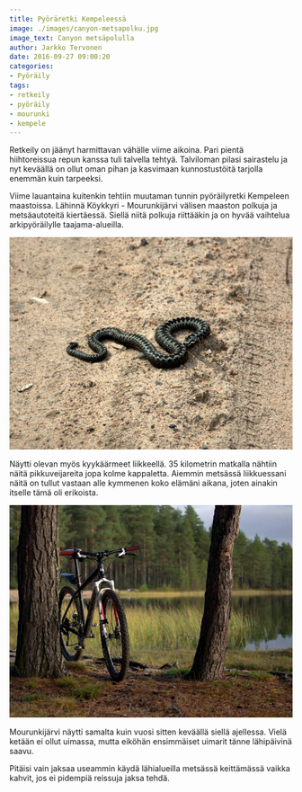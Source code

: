 ```yaml
---
title: Pyöräretki Kempeleessä
image: ./images/canyon-metsapolku.jpg
image_text: Canyon metsäpolulla
author: Jarkko Tervonen
date: 2016-09-27 09:00:20
categories:
- Pyöräily
tags:
- retkeily
- pyöräily
- mourunki
- kempele
---
```

Retkeily on jäänyt harmittavan vähälle viime aikoina. Pari pientä hiihtoreissua repun kanssa tuli talvella tehtyä. Talviloman pilasi sairastelu ja nyt keväällä on ollut oman pihan ja kasvimaan kunnostustöitä tarjolla enemmän kuin tarpeeksi.

Viime lauantaina kuitenkin tehtiin muutaman tunnin pyöräilyretki Kempeleen maastoissa. Lähinnä Köykkyri - Mourunkijärvi välisen maaston polkuja ja metsäautoteitä kiertäessä. Siellä niitä polkuja riittääkin ja on hyvää vaihtelua arkipyöräilylle taajama-alueilla.

![Kyykäärme](./images/kyykaarme.jpg)

Näytti olevan myös kyykäärmeet liikkeellä. 35 kilometrin matkalla nähtiin näitä pikkuveijareita jopa kolme kappaletta. Aiemmin metsässä liikkuessani näitä on tullut vastaan alle kymmenen koko elämäni aikana, joten ainakin itselle tämä oli erikoista.

![Canyon Yellowstone ja Mourunkijärvi](./images/canyon-mourunkijarvi.jpg)

Mourunkijärvi näytti samalta kuin vuosi sitten keväällä siellä ajellessa. Vielä ketään ei ollut uimassa, mutta eiköhän ensimmäiset uimarit tänne lähipäivinä saavu.

Pitäisi vain jaksaa useammin käydä lähialueilla metsässä keittämässä vaikka kahvit, jos ei pidempiä reissuja jaksa tehdä.
